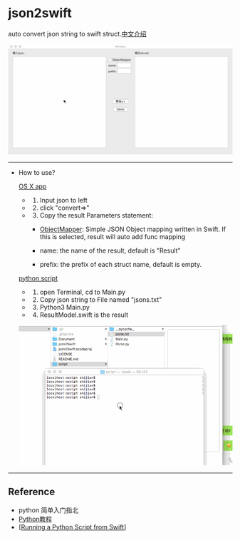 # json2swift

auto convert json string to swift struct.[中文介绍](./Document/README_chs.md)

![demo](./Document/demo.gif)



***

- How to use?

   [OS X app](https://pan.baidu.com/s/1skW4Jxj)

  - 1. Input json to left

  - 2. click "convert=>"

  - 3. Copy the result
      Parameters statement:

    -  [ObjectMapper](https://github.com/Hearst-DD/ObjectMapper): Simple JSON Object mapping written in Swift. If this is selected, result will auto add func mapping

    -  name: the name of the result, default is "Result"

    -  prefix: the prefix of each struct name, default is empty.


  [python script](./script)

   - 1. open Terminal, cd to Main.py

   - 2. Copy json string to File named "jsons.txt"

   - 3. Python3 Main.py

   - 4. ResultModel.swift is the result

   ![](./Document/terminal_ope.gif)

***

## Reference

- python 简单入门指北
- [Python教程](https://www.liaoxuefeng.com/wiki/0014316089557264a6b348958f449949df42a6d3a2e542c000)
- [[Running a Python Script from Swift](http://martinhoeller.net/running-a-python-script-from-swift/)]

